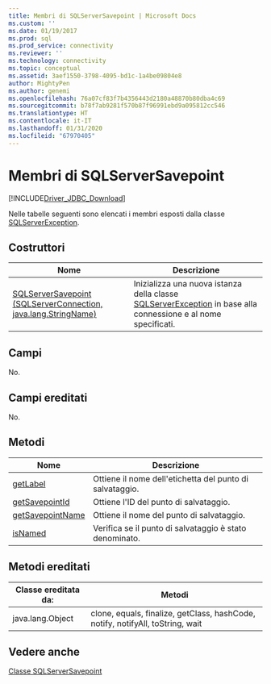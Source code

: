 ```yaml
---
title: Membri di SQLServerSavepoint | Microsoft Docs
ms.custom: ''
ms.date: 01/19/2017
ms.prod: sql
ms.prod_service: connectivity
ms.reviewer: ''
ms.technology: connectivity
ms.topic: conceptual
ms.assetid: 3aef1550-3798-4095-bd1c-1a4be09804e8
author: MightyPen
ms.author: genemi
ms.openlocfilehash: 76a07cf83f7b4356443d2180a48870b80dba4c69
ms.sourcegitcommit: b78f7ab9281f570b87f96991ebd9a095812cc546
ms.translationtype: HT
ms.contentlocale: it-IT
ms.lasthandoff: 01/31/2020
ms.locfileid: "67970405"
---
```

# <a name="sqlserversavepoint-members"></a>Membri di SQLServerSavepoint
[!INCLUDE[Driver_JDBC_Download](../../../includes/driver_jdbc_download.md)]

  Nelle tabelle seguenti sono elencati i membri esposti dalla classe [SQLServerException](../../../connect/jdbc/reference/sqlserverexception-class.md).  
  
## <a name="constructors"></a>Costruttori  
  
|Nome|Descrizione|  
|----------|-----------------|  
|[SQLServerSavepoint (SQLServerConnection, java.lang.StringName)](../../../connect/jdbc/reference/sqlserversavepoint-constructor-sqlserverconnection-java-lang-stringname.md)|Inizializza una nuova istanza della classe [SQLServerException](../../../connect/jdbc/reference/sqlserverexception-class.md) in base alla connessione e al nome specificati.|  
  
## <a name="fields"></a>Campi  
 No.  
  
## <a name="inherited-fields"></a>Campi ereditati  
 No.  
  
## <a name="methods"></a>Metodi  
  
|Nome|Descrizione|  
|----------|-----------------|  
|[getLabel](../../../connect/jdbc/reference/getlabel-method-sqlserversavepoint.md)|Ottiene il nome dell'etichetta del punto di salvataggio.|  
|[getSavepointId](../../../connect/jdbc/reference/getsavepointid-method-sqlserversavepoint.md)|Ottiene l'ID del punto di salvataggio.|  
|[getSavepointName](../../../connect/jdbc/reference/getsavepointname-method-sqlserversavepoint.md)|Ottiene il nome del punto di salvataggio.|  
|[isNamed](../../../connect/jdbc/reference/isnamed-method-sqlserversavepoint.md)|Verifica se il punto di salvataggio è stato denominato.|  
  
## <a name="inherited-methods"></a>Metodi ereditati  
  
|Classe ereditata da:|Metodi|  
|---------------------------|-------------|  
|java.lang.Object|clone, equals, finalize, getClass, hashCode, notify, notifyAll, toString, wait|  
  
## <a name="see-also"></a>Vedere anche  
 [Classe SQLServerSavepoint](../../../connect/jdbc/reference/sqlserversavepoint-class.md)  
  
  
